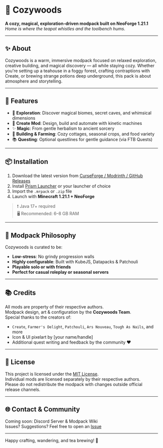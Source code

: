 # 🌲 Cozywoods

**A cozy, magical, exploration-driven modpack built on NeoForge 1.21.1**  
*Home is where the teapot whistles and the toolbench hums.*

---

## ✨ About

Cozywoods is a warm, immersive modpack focused on relaxed exploration, creative building, and magical discovery — all while staying cozy. Whether you're setting up a teahouse in a foggy forest, crafting contraptions with Create, or brewing strange potions deep underground, this pack is about atmosphere and storytelling.

---

## 🧱 Features

- 🧭 **Exploration**: Discover magical biomes, secret caves, and whimsical dimensions  
- 🔧 **Create Mod**: Design, build and automate with kinetic machines  
- ✨ **Magic**: From gentle herbalism to ancient sorcery  
- 🏡 **Building & Farming**: Cozy cottages, seasonal crops, and food variety  
- 📚 **Questing**: Optional questlines for gentle guidance (via FTB Quests)  

---

## 📦 Installation

1. Download the latest version from [CurseForge / Modrinth / GitHub Releases](#)  
2. Install [Prism Launcher](https://prismlauncher.org/) or your launcher of choice  
3. Import the `.mrpack` or `.zip` file  
4. Launch with **Minecraft 1.21.1 + NeoForge**

> ❗ Java 17+ required  
> 🖥️ Recommended: 6–8 GB RAM

---

## 🧩 Modpack Philosophy

Cozywoods is curated to be:

- **Low-stress**: No grindy progression walls  
- **Highly configurable**: Built with KubeJS, Datapacks & Patchouli  
- **Playable solo or with friends**  
- **Perfect for casual roleplay or seasonal servers**

---

## 📚 Credits

All mods are property of their respective authors.  
Modpack design, art & configuration by the **Cozywoods Team**.  
Special thanks to the creators of:

- `Create`, `Farmer's Delight`, `Patchouli`, `Ars Nouveau`, `Tough As Nails`, and more  
- Icon & UI pixelart by [your name/handle]  
- Additional quest writing and feedback by the community ❤️

---

## 📄 License

This project is licensed under the [MIT License](LICENSE).  
Individual mods are licensed separately by their respective authors.  
Please do not redistribute the modpack with changes outside official release channels.

---

## 🌐 Contact & Community

Coming soon: Discord Server & Modpack Wiki  
Issues? Suggestions? Feel free to open an [Issue](https://github.com/cozywoods/issues)

---

Happy crafting, wandering, and tea brewing! 🍵

